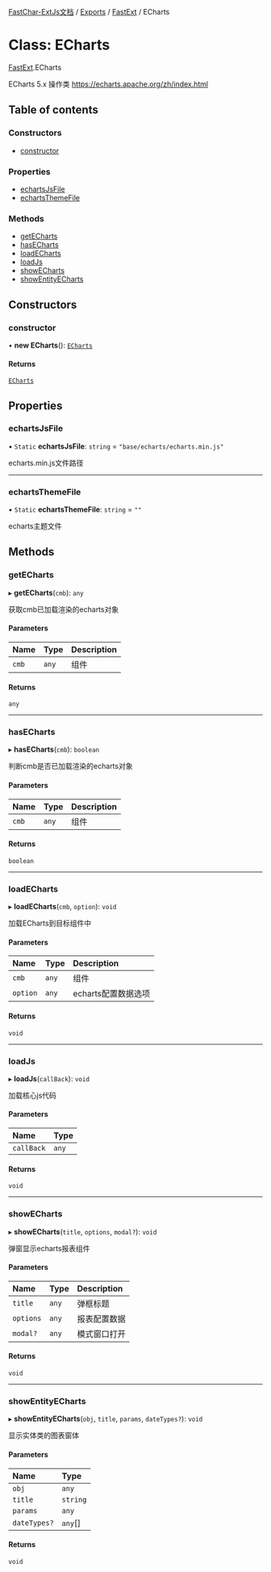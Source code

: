 [FastChar-ExtJs文档](../README.md) / [Exports](../modules.md) / [FastExt](../modules/FastExt.md) / ECharts

# Class: ECharts

[FastExt](../modules/FastExt.md).ECharts

ECharts 5.x 操作类 https://echarts.apache.org/zh/index.html

## Table of contents

### Constructors

- [constructor](FastExt.ECharts.md#constructor)

### Properties

- [echartsJsFile](FastExt.ECharts.md#echartsjsfile)
- [echartsThemeFile](FastExt.ECharts.md#echartsthemefile)

### Methods

- [getECharts](FastExt.ECharts.md#getecharts)
- [hasECharts](FastExt.ECharts.md#hasecharts)
- [loadECharts](FastExt.ECharts.md#loadecharts)
- [loadJs](FastExt.ECharts.md#loadjs)
- [showECharts](FastExt.ECharts.md#showecharts)
- [showEntityECharts](FastExt.ECharts.md#showentityecharts)

## Constructors

### constructor

• **new ECharts**(): [`ECharts`](FastExt.ECharts.md)

#### Returns

[`ECharts`](FastExt.ECharts.md)

## Properties

### echartsJsFile

▪ `Static` **echartsJsFile**: `string` = `"base/echarts/echarts.min.js"`

echarts.min.js文件路径

___

### echartsThemeFile

▪ `Static` **echartsThemeFile**: `string` = `""`

echarts主题文件

## Methods

### getECharts

▸ **getECharts**(`cmb`): `any`

获取cmb已加载渲染的echarts对象

#### Parameters

| Name | Type | Description |
| :------ | :------ | :------ |
| `cmb` | `any` | 组件 |

#### Returns

`any`

___

### hasECharts

▸ **hasECharts**(`cmb`): `boolean`

判断cmb是否已加载渲染的echarts对象

#### Parameters

| Name | Type | Description |
| :------ | :------ | :------ |
| `cmb` | `any` | 组件 |

#### Returns

`boolean`

___

### loadECharts

▸ **loadECharts**(`cmb`, `option`): `void`

加载ECharts到目标组件中

#### Parameters

| Name | Type | Description |
| :------ | :------ | :------ |
| `cmb` | `any` | 组件 |
| `option` | `any` | echarts配置数据选项 |

#### Returns

`void`

___

### loadJs

▸ **loadJs**(`callBack`): `void`

加载核心js代码

#### Parameters

| Name | Type |
| :------ | :------ |
| `callBack` | `any` |

#### Returns

`void`

___

### showECharts

▸ **showECharts**(`title`, `options`, `modal?`): `void`

弹窗显示echarts报表组件

#### Parameters

| Name | Type | Description |
| :------ | :------ | :------ |
| `title` | `any` | 弹框标题 |
| `options` | `any` | 报表配置数据 |
| `modal?` | `any` | 模式窗口打开 |

#### Returns

`void`

___

### showEntityECharts

▸ **showEntityECharts**(`obj`, `title`, `params`, `dateTypes?`): `void`

显示实体类的图表窗体

#### Parameters

| Name | Type |
| :------ | :------ |
| `obj` | `any` |
| `title` | `string` |
| `params` | `any` |
| `dateTypes?` | `any`[] |

#### Returns

`void`
